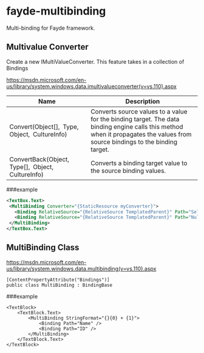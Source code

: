 # fayde-multibinding
Multi-binding for Fayde framework.

## Multivalue Converter
Create a new IMultiValueConverter. This feature takes in a collection of Bindings

https://msdn.microsoft.com/en-us/library/system.windows.data.imultivalueconverter(v=vs.110).aspx

Name|Description
----|-----------
Convert(Object[], Type, Object, CultureInfo)|Converts source values to a value for the binding target. The data binding engine calls this method when it propagates the values from source bindings to the binding target.
ConvertBack(Object, Type[], Object, CultureInfo)|Converts a binding target value to the source binding values.

###example
```xml
<TextBox.Text>                                              
 <MultiBinding Converter="{StaticResource myConverter}">
   <Binding RelativeSource="{RelativeSource TemplatedParent}" Path="SelectedValue"/>
   <Binding RelativeSource="{RelativeSource TemplatedParent}" Path="NullText"/>
 </MultiBinding>                                              
</TextBox.Text>
```

## MultiBinding Class
https://msdn.microsoft.com/en-us/library/system.windows.data.multibinding(v=vs.110).aspx

```
[ContentPropertyAttribute("Bindings")]
public class MultiBinding : BindingBase
```

###example
```
<TextBlock>
    <TextBlock.Text>    
        <MultiBinding StringFormat="{}{0} + {1}">
            <Binding Path="Name" />
            <Binding Path="ID" />
        </MultiBinding>
    </TextBlock.Text>
</TextBlock>
```
